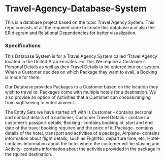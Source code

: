 # Travel-Agency-Database-System

This is a database project based on the topic Travel Agency System. This repo consists of all the required code to create this database and also the ER diagram and Relational Dependencies for better visualization.

### Specifications

This Database System is for a Travel Agency System called ‘Travel Agency’ located in the United Arab Emirates. For this We require a Customer’s Personal Details as well as their Travel Details to be entered into our system. When a Customer decides on which Package they want to avail, a Booking is made for them.

Our Database provides Packages to a Customer based on the location they wish to travel to. Packages come with multiple hotels for a destination. We also provide an option of Activities that a Customer can choose ranging from sightseeing to entertainment.

The Entity Sets we have started off with is Customer - contains personal and contact details of a customer, Customer Travel Details - contains a customer’s passport details, Booking- contains booking id, start and end date of the travel booking required and the price of it, Package- contains details of the hotel, transport and activities of a package, Airplane- contains information about flight details, such as FlightNo, departure time, etc, Hotel- contains information about the hotel where the customer will be staying and Activity- contains information about the activities provided in the package in the rquired destination.

